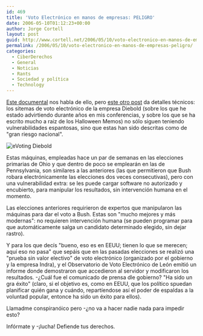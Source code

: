 ```yaml
---
id: 469
title: 'Voto Electrónico en manos de empresas: PELIGRO'
date: 2006-05-10T01:12:23+00:00
author: Jorge Cortell
layout: post
guid: http://www.cortell.net/2006/05/10/voto-electronico-en-manos-de-empresas-peligro/
permalink: /2006/05/10/voto-electronico-en-manos-de-empresas-peligro/
categories:
  - CiberDerechos
  - General
  - Noticias
  - Rants
  - Sociedad y polí­tica
  - Technology
---
```

[Este documental](http://www.archive.org/details/HelpAmericaVoteonPaper) nos habla de ello, pero [este otro post](http://www.bradblog.com/archives/00002787.htm) da detalles técnicos: los sitemas de voto electrónico de la empresa Diebold (sobre los que he estado advirtiendo durante años en mis conferencias, y sobre los que se ha escrito mucho a raiz de los Halloween Memos) no sólo siguen teniendo vulnerabilidades espantosas, sino que estas han sido descritas como de "gran riesgo nacional".

![eVoting Diebold](http://www.bradblog.com/Images/DieboldAccuvoteTSX.jpg)

Estas máquinas, empleadas hace un par de semanas en las elecciones primarias de Ohio y que dentro de poco se emplearán en las de Pennsylvania, son similares a las anteriores (las que permitieron que Bush robara electrónicamente las elecciones dos veces consecutivas), pero con una vulnerabilidad extra: se les puede cargar software no autorizado y encubierto, para manipular los resultados, sin intervención humana en el momento.

Las elecciones anteriores requirieron de expertos que manipularon las máquinas para dar el voto a Bush. Estas son "mucho mejores y más modernas": no requieren intervención humana (se pueden programar para que automáticamente salga un candidato determinado elegido, sin dejar rastro).

Y para los que decí­s "bueno, eso es en EEUU; tienen lo que se merecen; aquí­ eso no pasa" que sepáis que en las pasadas elecciones se realizó una "prueba sin valor electivo" de voto electrónico (organizado por el gobierno y la empresa Indra), y el Observatorio de Voto Electrónico de León emitió un informe donde demostraron que accedieron al servidor y modificaron los resultados. -¿Cuál fue el comunicado de prensa dle gobierno? "Ha sido un gra éxito" (claro, si el objetivo es, como en EEUU, que los polí­tico spuedan planificar quién gana y cuándo, repartí­endose así­ el poder de espaldas a la voluntad popular, entonce ha sido un éxito para ellos).

Llamadme conspiranóico pero -¿no va a hacer nadie nada para impedir esto?

Infórmate y -¡lucha! Defiende tus derechos.